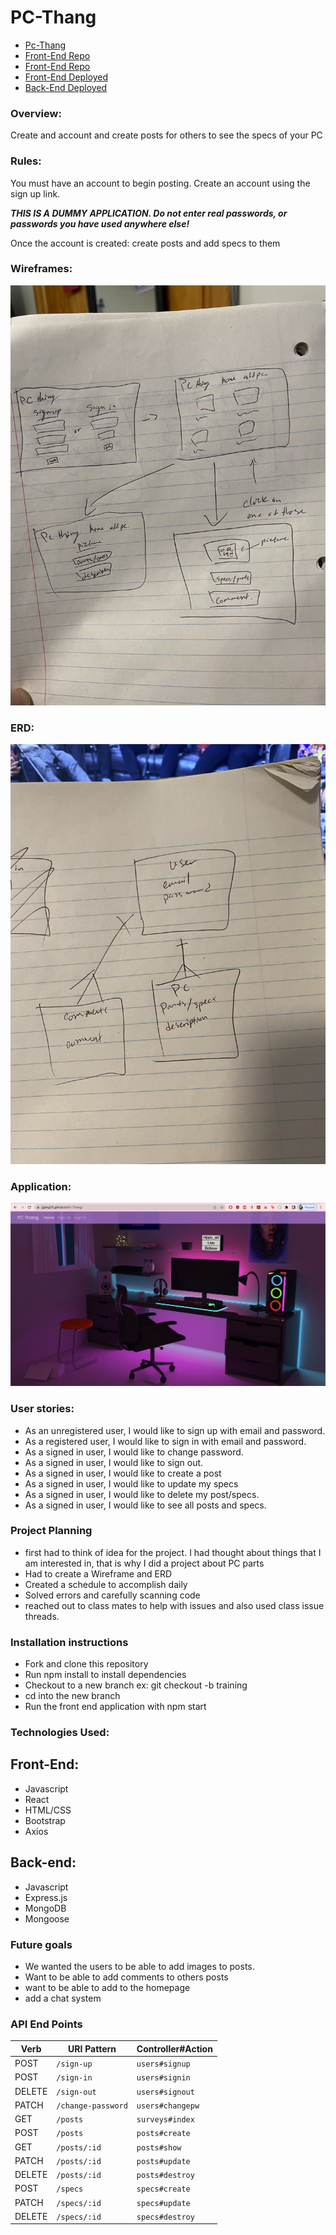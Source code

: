 # PC-Thang

- [Pc-Thang](https://jgiang15.github.io/Pc-Thang/)
- [Front-End Repo](https://github.com/jgiang15/Pc-Thang)
- [Front-End Repo](https://github.com/jgiang15/Pc-Thang-Api)
- [Front-End Deployed](https://jgiang15.github.io/Pc-Thang/)
- [Back-End Deployed](https://still-chamber-03601.herokuapp.com)

### Overview:
Create and account and create posts for others to see the specs of your PC

### Rules:
You must have an account to begin posting. Create an account using the sign up link.

**_THIS IS A DUMMY APPLICATION. Do not enter real passwords, or passwords you have used anywhere else!_**

Once the account is created: create posts and add specs to them

### Wireframes: 

![WireFrame](./src/Images/Wireframe.jpeg)

### ERD: 

![ERD](./src/Images/ERD.jpeg)

### Application: 
![App](./src/Images/application.png)

### User stories: 
- As an unregistered user, I would like to sign up with email and password.
- As a registered user, I would like to sign in with email and password.
- As a signed in user, I would like to change password.
- As a signed in user, I would like to sign out.
- As a signed in user, I would like to create a post 
- As a signed in user, I would like to update my specs 
- As a signed in user, I would like to delete my post/specs.
- As a signed in user, I would like to see all posts and specs.

### Project Planning
- first had to think of idea for the project. I had thought about things that I am interested in, that is why I did a project about PC parts
- Had to create a Wireframe and ERD 
- Created a schedule to accomplish daily 
- Solved errors and carefully scanning code
- reached out to class mates to help with issues and also used class issue threads.

### Installation instructions
- Fork and clone this repository
- Run npm install to install dependencies 
- Checkout to a new branch ex: git checkout -b training
- cd into the new branch
- Run the front end application with npm start

### Technologies Used:

## Front-End:
- Javascript
- React
- HTML/CSS
- Bootstrap
- Axios

## Back-end:
- Javascript
- Express.js
- MongoDB
- Mongoose


### Future goals
- We wanted the users to be able to add images to posts.
- Want to be able to add comments to others posts
- want to be able to add to the homepage
- add a chat system

### API End Points

| Verb   | URI Pattern            | Controller#Action |
|--------|------------------------|-------------------|
| POST   | `/sign-up`             | `users#signup`    |
| POST   | `/sign-in`             | `users#signin`    |
| DELETE | `/sign-out`            | `users#signout`   |
| PATCH  | `/change-password`     | `users#changepw`  |
| GET    | `/posts`               | `surveys#index`     |
| POST   | `/posts`               | `posts#create`    |
| GET    | `/posts/:id`           | `posts#show`      |
| PATCH  | `/posts/:id`           | `posts#update`    |
| DELETE | `/posts/:id`            | `posts#destroy`   |
| POST   | `/specs`               | `specs#create`    |
| PATCH  | `/specs/:id`           | `specs#update`    |
| DELETE | `/specs/:id`            | `specs#destroy`   |
